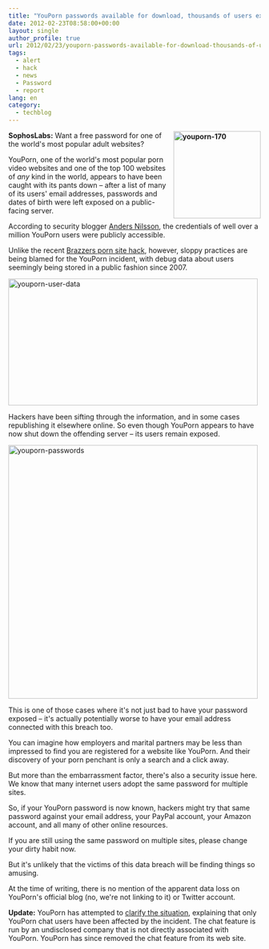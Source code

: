 ```yaml
---
title: "YouPorn passwords available for download, thousands of users exposed [Updated]"
date: 2012-02-23T08:58:00+00:00
layout: single
author_profile: true
url: 2012/02/23/youporn-passwords-available-for-download-thousands-of-users-exposed-updated/
tags:
  - alert
  - hack
  - news
  - Password
  - report
lang: en
category: 
  - techblog
---
```

**[<img title="youporn-170" border="0" alt="youporn-170" align="right" src="http://lh6.ggpht.com/-t4DOJVzH5OQ/T0X4URfveZI/AAAAAAAAE8M/g349937TUu4/youporn-170_thumb%25255B2%25255D.jpg?imgmax=800" width="174" height="174" />](http://lh6.ggpht.com/-4uwO-W2PvoI/T0X4N98tfAI/AAAAAAAAE8E/GuyimPSPrMo/s1600-h/youporn-170%25255B4%25255D.jpg)SophosLabs:** Want a free password for one of the world's most popular adult websites? 

YouPorn, one of the world's most popular porn video websites and one of the top 100 websites of _any_ kind in the world, appears to have been caught with its pants down – after a list of many of its users' email addresses, passwords and dates of birth were left exposed on a public-facing server. 

According to security blogger [Anders Nilsson](http://blog.eset.se/porn-site-coders-expose-user-info-of-millions/), the credentials of well over a million YouPorn users were publicly accessible. 

Unlike the recent [Brazzers porn site hack](/2012/02/350000-users-exposed-by-hacking-porn.html), however, sloppy practices are being blamed for the YouPorn incident, with debug data about users seemingly being stored in a public fashion since 2007. 

[<img title="youporn-user-data" border="0" alt="youporn-user-data" src="http://lh5.ggpht.com/-0iBzGHz2vuc/T0X4d5UM85I/AAAAAAAAE8c/FM6zADbNmko/youporn-user-data_thumb%25255B2%25255D.jpg?imgmax=800" width="498" height="253" />](http://lh3.ggpht.com/-wRqj3CeYLfU/T0X4ZOj18FI/AAAAAAAAE8U/MT8vinfmgy4/s1600-h/youporn-user-data%25255B4%25255D.jpg) 

Hackers have been sifting through the information, and in some cases republishing it elsewhere online. So even though YouPorn appears to have now shut down the offending server – its users remain exposed.

[<img title="youporn-passwords" border="0" alt="youporn-passwords" src="http://lh3.ggpht.com/-4oZOa4gk26A/T0X4pdfkkSI/AAAAAAAAE8s/uwEEmUJDJ90/youporn-passwords_thumb%25255B2%25255D.jpg?imgmax=800" width="498" height="506" />](http://lh4.ggpht.com/-WgsIR6ZrplM/T0X4jUxRpfI/AAAAAAAAE8k/yhcrxbj1Syk/s1600-h/youporn-passwords%25255B4%25255D.jpg)

This is one of those cases where it's not just bad to have your password exposed – it's actually potentially worse to have your email address connected with this breach too. 

You can imagine how employers and marital partners may be less than impressed to find you are registered for a website like YouPorn. And their discovery of your porn penchant is only a search and a click away. 

But more than the embarrassment factor, there's also a security issue here. We know that many internet users adopt the same password for multiple sites. 

So, if your YouPorn password is now known, hackers might try that same password against your email address, your PayPal account, your Amazon account, and all many of other online resources. 

If you are still using the same password on multiple sites, please change your dirty habit now. 

But it's unlikely that the victims of this data breach will be finding things so amusing. 

At the time of writing, there is no mention of the apparent data loss on YouPorn's official blog (no, we're not linking to it) or Twitter account. 

**Update:** YouPorn has attempted to [clarify the situation](http://blog.youporn.com/youporn-data-not-exposed/), explaining that only YouPorn chat users have been affected by the incident. The chat feature is run by an undisclosed company that is not directly associated with YouPorn. YouPorn has since removed the chat feature from its web site.